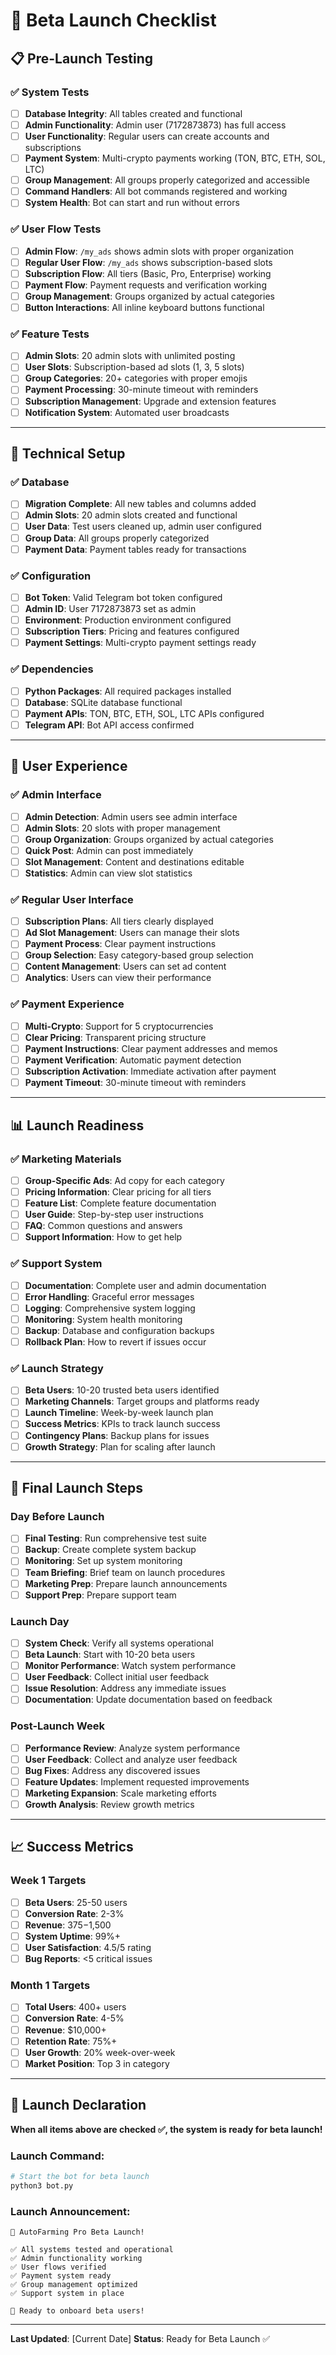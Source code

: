 # 🚀 Beta Launch Checklist

## 📋 Pre-Launch Testing

### ✅ **System Tests**
- [ ] **Database Integrity**: All tables created and functional
- [ ] **Admin Functionality**: Admin user (7172873873) has full access
- [ ] **User Functionality**: Regular users can create accounts and subscriptions
- [ ] **Payment System**: Multi-crypto payments working (TON, BTC, ETH, SOL, LTC)
- [ ] **Group Management**: All groups properly categorized and accessible
- [ ] **Command Handlers**: All bot commands registered and working
- [ ] **System Health**: Bot can start and run without errors

### ✅ **User Flow Tests**
- [ ] **Admin Flow**: `/my_ads` shows admin slots with proper organization
- [ ] **Regular User Flow**: `/my_ads` shows subscription-based slots
- [ ] **Subscription Flow**: All tiers (Basic, Pro, Enterprise) working
- [ ] **Payment Flow**: Payment requests and verification working
- [ ] **Group Management**: Groups organized by actual categories
- [ ] **Button Interactions**: All inline keyboard buttons functional

### ✅ **Feature Tests**
- [ ] **Admin Slots**: 20 admin slots with unlimited posting
- [ ] **User Slots**: Subscription-based ad slots (1, 3, 5 slots)
- [ ] **Group Categories**: 20+ categories with proper emojis
- [ ] **Payment Processing**: 30-minute timeout with reminders
- [ ] **Subscription Management**: Upgrade and extension features
- [ ] **Notification System**: Automated user broadcasts

---

## 🔧 **Technical Setup**

### ✅ **Database**
- [ ] **Migration Complete**: All new tables and columns added
- [ ] **Admin Slots**: 20 admin slots created and functional
- [ ] **User Data**: Test users cleaned up, admin user configured
- [ ] **Group Data**: All groups properly categorized
- [ ] **Payment Data**: Payment tables ready for transactions

### ✅ **Configuration**
- [ ] **Bot Token**: Valid Telegram bot token configured
- [ ] **Admin ID**: User 7172873873 set as admin
- [ ] **Environment**: Production environment configured
- [ ] **Subscription Tiers**: Pricing and features configured
- [ ] **Payment Settings**: Multi-crypto payment settings ready

### ✅ **Dependencies**
- [ ] **Python Packages**: All required packages installed
- [ ] **Database**: SQLite database functional
- [ ] **Payment APIs**: TON, BTC, ETH, SOL, LTC APIs configured
- [ ] **Telegram API**: Bot API access confirmed

---

## 🎯 **User Experience**

### ✅ **Admin Interface**
- [ ] **Admin Detection**: Admin users see admin interface
- [ ] **Admin Slots**: 20 slots with proper management
- [ ] **Group Organization**: Groups organized by actual categories
- [ ] **Quick Post**: Admin can post immediately
- [ ] **Slot Management**: Content and destinations editable
- [ ] **Statistics**: Admin can view slot statistics

### ✅ **Regular User Interface**
- [ ] **Subscription Plans**: All tiers clearly displayed
- [ ] **Ad Slot Management**: Users can manage their slots
- [ ] **Payment Process**: Clear payment instructions
- [ ] **Group Selection**: Easy category-based group selection
- [ ] **Content Management**: Users can set ad content
- [ ] **Analytics**: Users can view their performance

### ✅ **Payment Experience**
- [ ] **Multi-Crypto**: Support for 5 cryptocurrencies
- [ ] **Clear Pricing**: Transparent pricing structure
- [ ] **Payment Instructions**: Clear payment addresses and memos
- [ ] **Payment Verification**: Automatic payment detection
- [ ] **Subscription Activation**: Immediate activation after payment
- [ ] **Payment Timeout**: 30-minute timeout with reminders

---

## 📊 **Launch Readiness**

### ✅ **Marketing Materials**
- [ ] **Group-Specific Ads**: Ad copy for each category
- [ ] **Pricing Information**: Clear pricing for all tiers
- [ ] **Feature List**: Complete feature documentation
- [ ] **User Guide**: Step-by-step user instructions
- [ ] **FAQ**: Common questions and answers
- [ ] **Support Information**: How to get help

### ✅ **Support System**
- [ ] **Documentation**: Complete user and admin documentation
- [ ] **Error Handling**: Graceful error messages
- [ ] **Logging**: Comprehensive system logging
- [ ] **Monitoring**: System health monitoring
- [ ] **Backup**: Database and configuration backups
- [ ] **Rollback Plan**: How to revert if issues occur

### ✅ **Launch Strategy**
- [ ] **Beta Users**: 10-20 trusted beta users identified
- [ ] **Marketing Channels**: Target groups and platforms ready
- [ ] **Launch Timeline**: Week-by-week launch plan
- [ ] **Success Metrics**: KPIs to track launch success
- [ ] **Contingency Plans**: Backup plans for issues
- [ ] **Growth Strategy**: Plan for scaling after launch

---

## 🚀 **Final Launch Steps**

### **Day Before Launch**
- [ ] **Final Testing**: Run comprehensive test suite
- [ ] **Backup**: Create complete system backup
- [ ] **Monitoring**: Set up system monitoring
- [ ] **Team Briefing**: Brief team on launch procedures
- [ ] **Marketing Prep**: Prepare launch announcements
- [ ] **Support Prep**: Prepare support team

### **Launch Day**
- [ ] **System Check**: Verify all systems operational
- [ ] **Beta Launch**: Start with 10-20 beta users
- [ ] **Monitor Performance**: Watch system performance
- [ ] **User Feedback**: Collect initial user feedback
- [ ] **Issue Resolution**: Address any immediate issues
- [ ] **Documentation**: Update documentation based on feedback

### **Post-Launch Week**
- [ ] **Performance Review**: Analyze system performance
- [ ] **User Feedback**: Collect and analyze user feedback
- [ ] **Bug Fixes**: Address any discovered issues
- [ ] **Feature Updates**: Implement requested improvements
- [ ] **Marketing Expansion**: Scale marketing efforts
- [ ] **Growth Analysis**: Review growth metrics

---

## 📈 **Success Metrics**

### **Week 1 Targets**
- [ ] **Beta Users**: 25-50 users
- [ ] **Conversion Rate**: 2-3%
- [ ] **Revenue**: $375-$1,500
- [ ] **System Uptime**: 99%+
- [ ] **User Satisfaction**: 4.5/5 rating
- [ ] **Bug Reports**: <5 critical issues

### **Month 1 Targets**
- [ ] **Total Users**: 400+ users
- [ ] **Conversion Rate**: 4-5%
- [ ] **Revenue**: $10,000+
- [ ] **Retention Rate**: 75%+
- [ ] **User Growth**: 20% week-over-week
- [ ] **Market Position**: Top 3 in category

---

## 🎉 **Launch Declaration**

**When all items above are checked ✅, the system is ready for beta launch!**

### **Launch Command:**
```bash
# Start the bot for beta launch
python3 bot.py
```

### **Launch Announcement:**
```
🚀 AutoFarming Pro Beta Launch!

✅ All systems tested and operational
✅ Admin functionality working
✅ User flows verified
✅ Payment system ready
✅ Group management optimized
✅ Support system in place

🎯 Ready to onboard beta users!
```

---

**Last Updated**: [Current Date]
**Status**: Ready for Beta Launch ✅

